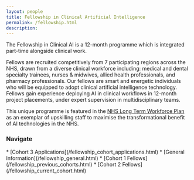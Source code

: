```yaml
---
layout: people
title: Fellowship in Clinical Artificial Intelligence
permalink: /fellowship.html
description:
---
```

The Fellowship in Clinical AI is a 12-month programme which is integrated part-time alongside clinical work.

Fellows are recruited competitively from 7 participating regions across the NHS, drawn from a diverse clinical workforce including: medical and dental specialty trainees, nurses & midwives, allied health professionals, and pharmacy professionals.
Our fellows are smart and energetic individuals who will be equipped to adopt clinical artificial intelligence technology.
Fellows gain experience deploying AI in clinical workflows in 12-month project placements, under expert supervision in multidisciplinary teams.

This unique programme is featured in the [NHS Long Term Workforce Plan](https://www.england.nhs.uk/publication/nhs-long-term-workforce-plan/) as an exemplar of upskilling staff to maximise the transformational benefit of AI technologies in the NHS.


<h3 style>Navigate</h3>
* [Cohort 3 Applications](/fellowship_cohort_applications.html)
* [General Information](/fellowship_general.html)
* [Cohort 1 Fellows](/fellowship_previous_cohorts.html)
* [Cohort 2 Fellows](/fellowship_current_cohort.html)
